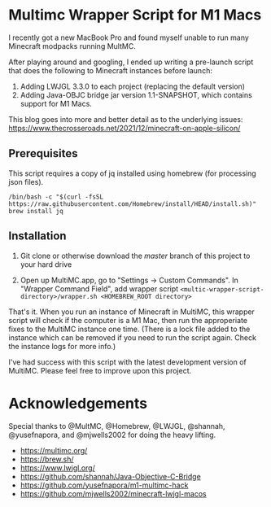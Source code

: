 # Multimc Wrapper Script for M1 Macs

I recently got a new MacBook Pro and found myself unable to run many Minecraft modpacks running MultMC.  

After playing around and googling, I ended up writing a pre-launch script that does the following to Minecraft instances before launch:
1. Adding LWJGL 3.3.0 to each project (replacing the default version)
2. Adding Java-OBJC bridge jar version 1.1-SNAPSHOT, which contains support for M1 Macs.

This blog goes into more and better detail as to the underlying issues:
https://www.thecrosseroads.net/2021/12/minecraft-on-apple-silicon/

## Prerequisites

This script requires a copy of jq installed using homebrew (for processing json files).

`
/bin/bash -c "$(curl -fsSL https://raw.githubusercontent.com/Homebrew/install/HEAD/install.sh)"
brew install jq
`

## Installation

1.  Git clone or otherwise download the *master* branch of this project to your hard drive

2.  Open up MultiMC.app, go to "Settings -> Custom Commands".  In "Wrapper Command Field", add wrapper script
    `<multic-wrapper-script-directory>/wrapper.sh <HOMEBREW_ROOT directory>`

That's it.  When you run an instance of Minecraft in MultiMC, this wrapper script will check if the computer is a M1 Mac, then
run the approperiate fixes to the MultiMC instance one time.  (There is a lock file added to the instance which can be removed
if you need to run the script again.  Check the instance logs for more info.)

I've had success with this script with the latest development version of MultiMC.
Please feel free to improve upon this project.

# Acknowledgements

Special thanks to @MultMC, @Homebrew, @LWJGL, @shannah, @yusefnapora, and @mjwells2002 for doing the heavy lifting.

* https://multimc.org/
* https://brew.sh/
* https://www.lwjgl.org/
* https://github.com/shannah/Java-Objective-C-Bridge
* https://github.com/yusefnapora/m1-multimc-hack
* https://github.com/mjwells2002/minecraft-lwjgl-macos
